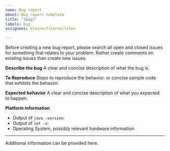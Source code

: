 ```yaml
---
name: Bug report
about: Bug report template
title: "[bug]"
labels: bug
assignees: kleinesfilmroellchen

---
```


Before creating a new bug report, please search all open and closed issues for something that relates to your problem. Rather create comments on existing issues than create new issues.

**Describe the bug**
A clear and concise description of what the bug is.

**To Reproduce**
Steps to reproduce the behavior, or concise sample code that exhibits the behavior.

**Expected behavior**
A clear and concise description of what you expected to happen.

**Platform information**
 - Output of `java -version`:
 - Output of `sof -v`:
 - Operating System, possibly relevant hardware information

----------

Additional information can be provided here.
